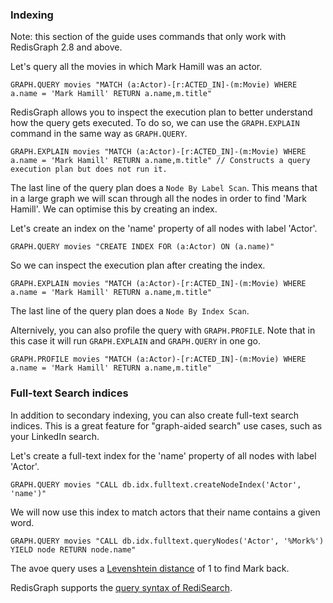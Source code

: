 ### Indexing 
Note: this section of the guide uses commands that only work with RedisGraph 2.8 and above.

Let's query all the movies in which Mark Hamill was an actor.

```redis MATCH by property name
GRAPH.QUERY movies "MATCH (a:Actor)-[r:ACTED_IN]-(m:Movie) WHERE a.name = 'Mark Hamill' RETURN a.name,m.title"
```

RedisGraph allows you to inspect the execution plan to better understand how the query gets executed.
To do so, we can use the `GRAPH.EXPLAIN` command in the same way as `GRAPH.QUERY`.

```redis Inspect execution plan
GRAPH.EXPLAIN movies "MATCH (a:Actor)-[r:ACTED_IN]-(m:Movie) WHERE a.name = 'Mark Hamill' RETURN a.name,m.title" // Constructs a query execution plan but does not run it.

```
The last line of the query plan does a `Node By Label Scan`.  This means that in a large graph we will scan through all the nodes in order to find 'Mark Hamill'.  We can optimise this by creating an index.

Let's create an index on the 'name' property of all nodes with label 'Actor'.

```redis Create index
GRAPH.QUERY movies "CREATE INDEX FOR (a:Actor) ON (a.name)"
```
So we can inspect the execution plan after creating the index.

```redis Inspect updated execution plan
GRAPH.EXPLAIN movies "MATCH (a:Actor)-[r:ACTED_IN]-(m:Movie) WHERE a.name = 'Mark Hamill' RETURN a.name,m.title"
```
The last line of the query plan does a `Node By Index Scan`.

Alternively, you can also profile the query with `GRAPH.PROFILE`.  Note that in this case it will run `GRAPH.EXPLAIN` and `GRAPH.QUERY` in one go.

```redis Profile your query
GRAPH.PROFILE movies "MATCH (a:Actor)-[r:ACTED_IN]-(m:Movie) WHERE a.name = 'Mark Hamill' RETURN a.name,m.title"
```

### Full-text Search indices

In addition to secondary indexing, you can also create full-text search indices. This is a great feature for "graph-aided search" use cases, such as your LinkedIn search.

Let's create a full-text index for the 'name' property of all nodes with label 'Actor'.

```redis Create a full-text search index
GRAPH.QUERY movies "CALL db.idx.fulltext.createNodeIndex('Actor', 'name')"
```

We will now use this index to match actors that their name contains a given word.

```redis MATCH by fuzzy property
GRAPH.QUERY movies "CALL db.idx.fulltext.queryNodes('Actor', '%Mork%') YIELD node RETURN node.name"
```
The avoe query uses a [Levenshtein distance](https://en.wikipedia.org/wiki/Levenshtein_distance) of 1 to find Mark back.

RedisGraph supports the [query syntax of RediSearch](https://oss.redis.com/redisearch/Query_Syntax/).